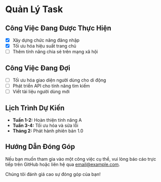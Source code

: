 # Quản Lý Task

## Công Việc Đang Được Thực Hiện

- [x] Xây dựng chức năng đăng nhập
- [x] Tối ưu hóa hiệu suất trang chủ
- [ ] Thêm tính năng chia sẻ trên mạng xã hội

## Công Việc Đang Đợi

- [ ] Tối ưu hóa giao diện người dùng cho di động
- [ ] Phát triển API cho tính năng tìm kiếm
- [ ] Viết tài liệu người dùng mới

## Lịch Trình Dự Kiến

- **Tuần 1-2:** Hoàn thiện tính năng A
- **Tuần 3-4:** Tối ưu hóa và sửa lỗi
- **Tháng 2:** Phát hành phiên bản 1.0

## Hướng Dẫn Đóng Góp

Nếu bạn muốn tham gia vào một công việc cụ thể, vui lòng báo cáo trực tiếp trên GitHub hoặc liên hệ qua [email@example.com](mailto:email@example.com).

Chúng tôi đánh giá cao sự đóng góp của bạn!

